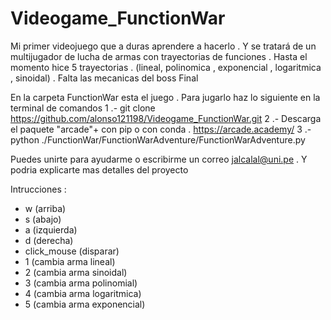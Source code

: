 # Videogame_FunctionWar
Mi primer videojuego que a duras aprendere a hacerlo . Y se tratará de un multijugador de lucha de armas con trayectorias de funciones . Hasta el momento hice 5 trayectorias . (lineal, polinomica , exponencial , logaritmica , sinoidal) . Falta las mecanicas del boss Final

En la carpeta FunctionWar esta el juego . Para jugarlo haz lo siguiente en la terminal de comandos
1 .- git clone https://github.com/alonso121198/Videogame_FunctionWar.git
2 .- Descarga el paquete "arcade"+ con pip o con conda . https://arcade.academy/
3 .- python ./FunctionWar/FunctionWarAdventure/FunctionWarAdventure.py

Puedes unirte para ayudarme o escribirme un correo jalcalal@uni.pe . Y podria explicarte mas detalles del proyecto

Intrucciones :
- w (arriba) 
- s (abajo)
- a (izquierda)
- d (derecha)
- click_mouse (disparar)
- 1 (cambia arma lineal)
- 2 (cambia arma sinoidal)
- 3 (cambia arma polinomial)
- 4 (cambia arma logaritmica)
- 5 (cambia arma exponencial)
